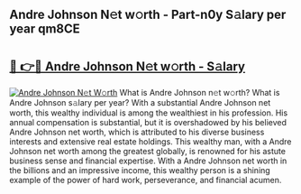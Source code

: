 ## Andre Johnson N𝚎t w𝚘rth - Part-n0y S𝚊lary per year qm8CE

# <h2><a href="http://gc0bwz.nevu.top/?p=Andre+Johnson">🔗 👉🔴 Andre Johnson N𝚎t w𝚘rth - S𝚊lary</a></h2>

[![Andre Johnson N𝚎t W𝚘rth](https://i.imgur.com/Oavwk0R.jpeg)](http://gc0bwz.nevu.top/?p=Andre+Johnson)
What is Andre Johnson n𝚎t w𝚘rth? What is Andre Johnson s𝚊lary per year?
With a substantial Andre Johnson net worth, this wealthy individual is among the wealthiest in his profession. His annual compensation is substantial, but it is overshadowed by his believed Andre Johnson net worth, which is attributed to his diverse business interests and extensive real estate holdings. This wealthy man, with a Andre Johnson net worth among the greatest globally, is renowned for his astute business sense and financial expertise. With a Andre Johnson net worth in the billions and an impressive income, this wealthy person is a shining example of the power of hard work, perseverance, and financial acumen.
